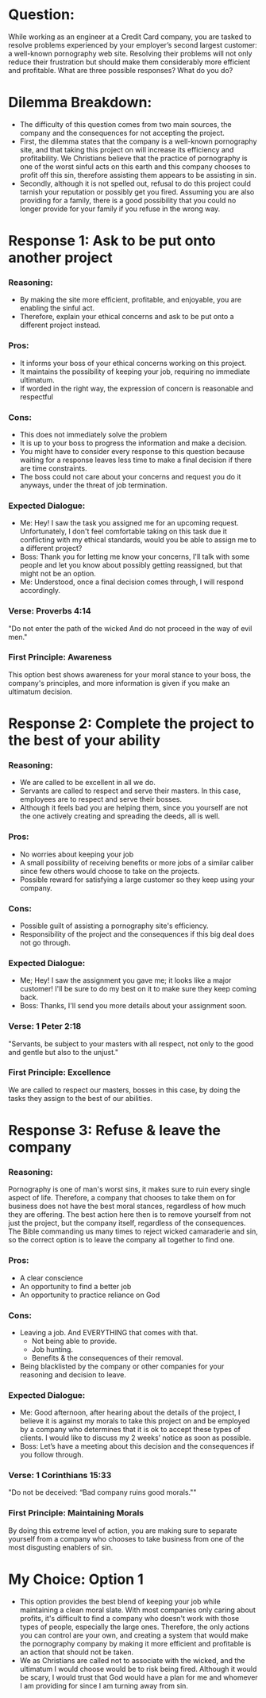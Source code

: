 # Question:
While working as an engineer at a Credit Card company, you are tasked to resolve problems experienced by your employer’s second largest customer: a well-known pornography web site. Resolving their problems will not only reduce their frustration but should make them considerably more efficient and profitable. What are three possible responses? What do you do?

# Dilemma Breakdown:
- The difficulty of this question comes from two main sources, the company and the consequences for not accepting the project.
- First, the dilemma states that the company is a well-known pornography site, and that taking this project on will increase its efficiency and profitability. We Christians believe that the practice of pornography is one of the worst sinful acts on this earth and this company chooses to profit off this sin, therefore assisting them appears to be assisting in sin.
- Secondly, although it is not spelled out, refusal to do this project could tarnish your reputation or possibly get you fired. Assuming you are also providing for a family, there is a good possibility that you could no longer provide for your family if you refuse in the wrong way.
# Response 1: Ask to be put onto another project
### Reasoning:
- By making the site more efficient, profitable, and enjoyable, you are enabling the sinful act.
- Therefore, explain your ethical concerns and ask to be put onto a different project instead.
### Pros:
- It informs your boss of your ethical concerns working on this project.
- It maintains the possibility of keeping your job, requiring no immediate ultimatum.
- If worded in the right way, the expression of concern is reasonable and respectful
### Cons:
- This does not immediately solve the problem
- It is up to your boss to progress the information and make a decision.
- You might have to consider every response to this question because waiting for a response leaves less time to make a final decision if there are time constraints.
- The boss could not care about your concerns and request you do it anyways, under the threat of job termination.
### Expected Dialogue:
- Me: Hey! I saw the task you assigned me for an upcoming request. Unfortunately, I don't feel comfortable taking on this task due it conflicting with my ethical standards, would you be able to assign me to a different project?
- Boss: Thank you for letting me know your concerns, I'll talk with some people and let you know about possibly getting reassigned, but that might not be an option.
- Me: Understood, once a final decision comes through, I will respond accordingly.
### Verse: Proverbs 4:14
"Do not enter the path of the wicked
And do not proceed in the way of evil men."
### First Principle: Awareness
This option best shows awareness for your moral stance to your boss, the company's principles, and more information is given if you make an ultimatum decision. 
# Response 2: Complete the project to the best of your ability
### Reasoning:
- We are called to be excellent in all we do.
- Servants are called to respect and serve their masters. In this case, employees are to respect and serve their bosses.
- Although it feels bad you are helping them, since you yourself are not the one actively creating and spreading the deeds, all is well.
### Pros:
- No worries about keeping your job
- A small possibility of receiving benefits or more jobs of a similar caliber since few others would choose to take on the projects.
- Possible reward for satisfying a large customer so they keep using your company.
### Cons:
- Possible guilt of assisting a pornography site's efficiency.
- Responsibility of the project and the consequences if this big deal does not go through.
### Expected Dialogue:
- Me; Hey! I saw the assignment you gave me; it looks like a major customer! I'll be sure to do my best on it to make sure they keep coming back.
- Boss: Thanks, I'll send you more details about your assignment soon.
### Verse: 1 Peter 2:18
"Servants, be subject to your masters with all respect, not only to the good and gentle but also to the unjust."
### First Principle: Excellence
We are called to respect our masters, bosses in this case, by doing the tasks they assign to the best of our abilities.
# Response 3: Refuse & leave the company
### Reasoning:
Pornography is one of man's worst sins, it makes sure to ruin every single aspect of life. Therefore, a company that chooses to take them on for business does not have the best moral stances, regardless of how much they are offering.
The best action here then is to remove yourself from not just the project, but the company itself, regardless of the consequences. The Bible commanding us many times to reject wicked camaraderie and sin, so the correct option is to leave the company all together to find one.
### Pros:
- A clear conscience
- An opportunity to find a better job
- An opportunity to practice reliance on God
### Cons:
- Leaving a job. And EVERYTHING that comes with that.
	- Not being able to provide.
	- Job hunting.
	- Benefits & the consequences of their removal.
- Being blacklisted by the company or other companies for your reasoning and decision to leave.
### Expected Dialogue:
- Me: Good afternoon, after hearing about the details of the project, I believe it is against my morals to take this project on and be employed by a company who determines that it is ok to accept these types of clients. I would like to discuss my 2 weeks’ notice as soon as possible.
- Boss: Let’s have a meeting about this decision and the consequences if you follow through.
### Verse: 1 Corinthians 15:33
"Do not be deceived: “Bad company ruins good morals.""
### First Principle: Maintaining Morals
By doing this extreme level of action, you are making sure to separate yourself from a company who chooses to take business from one of the most disgusting enablers of sin.
# My Choice: Option 1
- This option provides the best blend of keeping your job while maintaining a clean moral slate. With most companies only caring about profits, it's difficult to find a company who doesn't work with those types of people, especially the large ones. Therefore, the only actions you can control are your own, and creating a system that would make the pornography company by making it more efficient and profitable is an action that should not be taken.
- We as Christians are called not to associate with the wicked, and the ultimatum I would choose would be to risk being fired. Although it would be scary, I would trust that God would have a plan for me and whomever I am providing for since I am turning away from sin.
